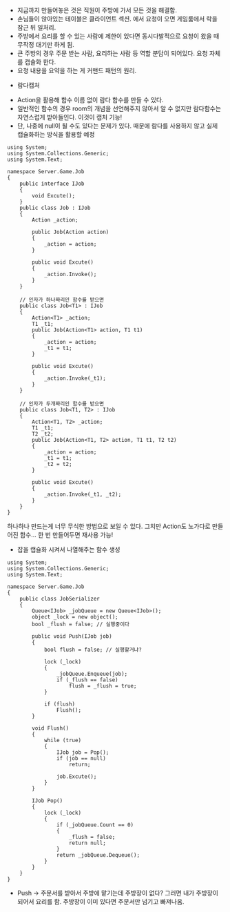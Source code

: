 - 지금까지 만들어놓은 것은 직원이 주방에 가서 모든 것을 해결함. 
- 손님들이 앉아있는 테이블은 클라이언트 섹션. 에서 요청이 오면 게임룸에서 락을 잠근 뒤 일처리.
- 주방에서 요리를 할 수 있는 사람에 제한이 있다면 동시다발적으로 요청이 왔을 때 무작정 대기만 하게 됨.
- 큰 주방의 경우 주문 받는 사람, 요리하는 사람 등 역할 분담이 되어있다. 요청 자체를 캡슐화 한다. 
- 요청 내용을 요약을 하는 게 커맨드 패턴의 원리.

* 람다캡처 
- Action을 활용해 함수 이름 없이 람다 함수를 만들 수 있다. 
- 일반적인 함수의 경우 room의 개념을 선언해주지 않아서 알 수 없지만 람다함수는 자연스럽게 받아들인다. 이것이 캡처 기능!
- 단, 나중에 null이 될 수도 있다는 문제가 있다. 때문에 람다를 사용하지 않고 실제 캡슐화하는 방식을 활용할 예정

```CSharp
using System;
using System.Collections.Generic;
using System.Text;

namespace Server.Game.Job
{
    public interface IJob
    {
        void Excute();
    }
    public class Job : IJob
    {
        Action _action;

        public Job(Action action)
        {
            _action = action;
        }

        public void Excute()
        {
            _action.Invoke();
        }
    }

    // 인자가 하나짜리인 함수를 받으면 
    public class Job<T1> : IJob
    {
        Action<T1> _action;
        T1 _t1;
        public Job(Action<T1> action, T1 t1)
        {
            _action = action;
            _t1 = t1;
        }

        public void Excute()
        {
            _action.Invoke(_t1);
        }
    }

    // 인자가 두개짜리인 함수를 받으면 
    public class Job<T1, T2> : IJob
    {
        Action<T1, T2> _action;
        T1 _t1;
        T2 _t2;
        public Job(Action<T1, T2> action, T1 t1, T2 t2)
        {
            _action = action;
            _t1 = t1;
            _t2 = t2;
        }

        public void Excute()
        {
            _action.Invoke(_t1, _t2);
        }
    }
}
```
하나하나 만드는게 너무 무식한 방법으로 보일 수 있다. 그치만 Action도 노가다로 만들어진 함수... 한 번 만들어두면 재사용 가능!

* 잡을 캡슐화 시켜서 나열해주는 함수 생성
```CSharp
using System;
using System.Collections.Generic;
using System.Text;

namespace Server.Game.Job
{
    public class JobSerializer
    {
        Queue<IJob> _jobQueue = new Queue<IJob>();
		object _lock = new object();
		bool _flush = false; // 실행중이다

		public void Push(IJob job)
		{
			bool flush = false; // 실행할거냐?

			lock (_lock)
			{
				_jobQueue.Enqueue(job);
				if (_flush == false)
					flush = _flush = true;
			}

			if (flush)
				Flush();
		}

		void Flush()
		{
			while (true)
			{
				IJob job = Pop();
				if (job == null)
					return;

				job.Excute();
			}
		}

		IJob Pop()
		{
			lock (_lock)
			{
				if (_jobQueue.Count == 0)
				{
					_flush = false;
					return null;
				}
				return _jobQueue.Dequeue();
			}
		}
    }
}
```
- Push -> 주문서를 받아서 주방에 맡기는데 주방장이 없다? 그러면 내가 주방장이 되어서 요리를 함. 주방장이 이미 있다면 주문서만 넘기고 빠져나옴.
